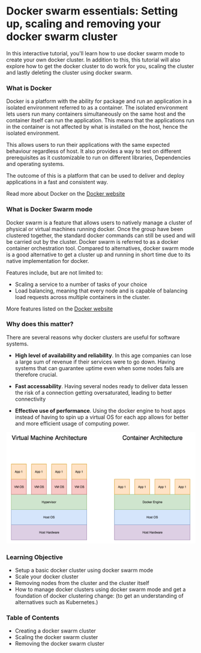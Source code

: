 # Docker swarm essentials: Setting up, scaling and removing your docker swarm cluster

In this interactive tutorial, you'll learn how to use docker swarm mode to create your own docker cluster. In addition to this, this tutorial will also explore how to get the docker cluster to do work for you, scaling the cluster and lastly deleting the cluster using docker swarm.

### What is Docker

Docker is a platform with the ability for package and run an application in a isolated environment referred to as a container. The isolated environment lets users run many containers simultaneously on the same host and the container itself can run the application. This means that the applications run in the container is not affected by what is installed on the host, hence the isolated environment.

This allows users to run their applications with the same expected behaviour regardless of host. It also provides a way to test on different prerequisites as it customizable to run on different libraries, Dependencies and operating systems.

The outcome of this is a platform that can be used to deliver and deploy applications in a fast and consistent way.

Read more about Docker on the [Docker website](https://docs.docker.com/engine/swarm/)

### What is Docker Swarm mode

Docker swarm is a feature that allows users to natively manage a cluster of physical or virtual machines running docker. Once the group have been clustered together, the standard docker commands can still be used and will be carried out by the cluster. Docker swarm is referred to as a docker container orchestration tool. Compared to alternatives, docker swarm mode is a good alternative to get a cluster up and running in short time due to its native implementation for docker.

Features include, but are not limited to:
- Scaling a service to a number of tasks of your choice
- Load balancing, meaning that every node and is capable of balancing load requests across multiple containers in the cluster.

More features listed on the [Docker website](https://docs.docker.com/engine/swarm/)

### Why does this matter?

There are several reasons why docker clusters are useful for software systems.

- <strong>High level of availability and reliability</strong>. In this age companies can lose a large sum of revenue if their services were to go down. Having systems that can guarantee uptime even when some nodes fails are therefore crucial.

- <strong>Fast accessability</strong>. Having several nodes ready to deliver data lessen the risk of a connection getting oversaturated, leading to better connectivity

- <strong>Effective use of performance</strong>. Using the docker engine to host apps instead of having to spin up a virtual OS for each app allows for better and more efficient usage of computing power.

![DockerVsVM](./assets/DockervsVM.png)

### Learning Objective

- Setup a basic docker cluster using docker swarm mode
- Scale your docker cluster
- Removing nodes from the cluster and the cluster itself
- How to manage docker clusters using docker swarm mode and get a foundation of docker clustering change: (to get an understanding of alternatives such as Kubernetes.)

### Table of Contents

- Creating a docker swarm cluster
- Scaling the docker swarm cluster
- Removing the docker swarm cluster

